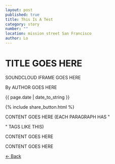 ```yaml
---
layout: post
published: true
title: This Is A Test
category: story
number: ""
location: mission street San Francisco
author: Lo
---
```


<div class="post-image" style="background-image:url('/images/stories/angela-story-bookbindery.jpeg');">
<h1 class="post-title">TITLE GOES HERE</h1>
</div>
 
SOUNDCLOUD IFRAME GOES HERE
 
<p class="author"> By AUTHOR GOES HERE </p>
<p class="meta">{{ page.date | date_to_string }}</p>
 
{% include share_button.html %}
 
<div class="padding">
 
<p>CONTENT GOES HERE (EACH PARAGRAPH HAS "<p>" TAGS LIKE THIS) </p>
 
<p>CONTENT GOES HERE</p>
 
<p>CONTENT GOES HERE</p>
 
 
</div>
 
<p class="back-arrow"><a href="/">&larr; Back</a></p>
 
<input type="hidden" class="post_location" name="post_location" value="mission street San Francisco">